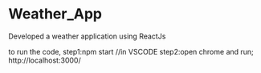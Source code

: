 # Weather_App
Developed a weather application using ReactJs

to run the code,
step1:npm start //in VSCODE
step2:open chrome and run; http://localhost:3000/
